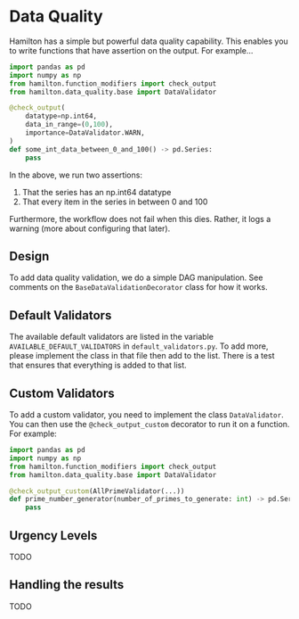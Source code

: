 # Data Quality

Hamilton has a simple but powerful data quality capability. This enables you to write functions
that have assertion on the output. For example...

```python
import pandas as pd
import numpy as np
from hamilton.function_modifiers import check_output
from hamilton.data_quality.base import DataValidator

@check_output(
    datatype=np.int64,
    data_in_range=(0,100),
    importance=DataValidator.WARN,
)
def some_int_data_between_0_and_100() -> pd.Series:
    pass
```

In the above, we run two assertions:

1. That the series has an np.int64 datatype
2. That every item in the series in between 0 and 100

Furthermore, the workflow does not fail when this dies. Rather, it logs a warning
(more about configuring that later).

## Design

To add data quality validation, we do a simple DAG manipulation. See comments on the 
`BaseDataValidationDecorator` class for how it works.

## Default Validators

The available default validators are listed in the variable `AVAILABLE_DEFAULT_VALIDATORS` 
in `default_validators.py`. To add more, please implement the class in that file then add to the list.
There is a test that ensures that everything is added to that list.

## Custom Validators

To add a custom validator, you need to implement the class `DataValidator`. You can then use the
`@check_output_custom` decorator to run it on a function. For example:

```python
import pandas as pd
import numpy as np
from hamilton.function_modifiers import check_output
from hamilton.data_quality.base import DataValidator

@check_output_custom(AllPrimeValidator(...))
def prime_number_generator(number_of_primes_to_generate: int) -> pd.Series:
    pass
```

## Urgency Levels

TODO

## Handling the results

TODO
